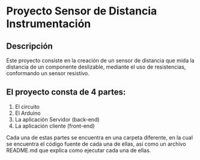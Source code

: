 # Proyecto Sensor de Distancia Instrumentación

## Descripción

Este proyecto consiste en la creación de un sensor de distancia que mida la distancia de un componente deslizable, mediante el uso de resistencias, conformando un sensor resistivo.

## El proyecto consta de 4 partes:

1. El circuito
2. El Arduino
3. La aplicación Servidor (back-end)
4. La aplicación cliente (front-end)

Cada una de estas partes se encuentra en una carpeta diferente, en la cual se encuentra el código fuente de cada una de ellas, así como un archivo README.md que explica como ejecutar cada una de ellas.
